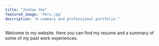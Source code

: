 ```yaml
---
title: "Joshua Yee"
featured_image: 'Peru.jpg'
description: "A summary and professional portfolio."
---
```

Welcome to my website. Here you can find my resume and a summary of some of my past work experiences.

